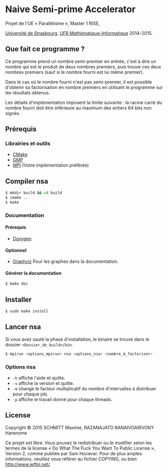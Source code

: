 Naive Semi-prime Accelerator
============================

Projet de l'UE « Parallélisme », Master 1 RISE,

[Université de Strasbourg][], [UFR Mathématique-Informatique][] 2014-2015.

Que fait ce programme ?
-----------------------

Ce programme prend un nombre semi-premier en entrée, c'est à dire un nombre qui
est le produit de deux nombres premiers, puis trouve ces deux nombres premiers
(sauf si le nombre fourni est lui même premier).

Dans le cas où le nombre fourni n'est pas semi-premier, il est possible
d'obtenir sa factorisation en nombre premiers en utilisant le programme sur les
résultats obtenus.

Les détails d'implémentation imposent la limite suivante : la racine carré du
nombre fourni doit être inférieure au maximum des entiers 64 bits non signés.

Prérequis
---------

### Librairies et outils

- [CMake][]
- [GMP][]
- [MPI][] (Votre implémentation préférée)

Compiler nsa
------------

```bash
$ mkdir build && cd build
$ cmake ..
$ make
```
### Documentation

#### Prérequis

- [Doxygen][]

#### Optionnel

- [Graphviz][] Pour les graphes dans la documentation.

#### Générer la documentation

```bash
$ make doc
```

Installer
---------

```bash
$ sudo make install
```

Lancer nsa
----------

Si vous avez sauté la phase d'installation, le binaire se trouve dans le dossier
`<Dossier_de_build>/bin`.

```bash
$ mpirun <options_mpirun> nsa <options_nsa> <nombre_à_factoriser>
```

### Options nsa

- `-h` affiche l'aide et quitte.
- `-v` affiche la version et quitte.
- `-m` change le facteur multiplicatif du nombre d'intervalles à distribuer
  pour chaque job.
- `-p` affiche le travail donné pour chaque threads.


License
-------
Copyright © 2015 SCHMITT Maxime, RAZANAJATO RANAIVOARIVONY Harenome

Ce projet est libre. Vous pouvez le redistribuer ou le modifier selon les termes
de la license « Do What The Fuck You Want To Public License », Version 2, comme
publiée par Sam Hocevar. Pour de plus amples informations, veuillez vous référer
au fichier COPYING, ou bien http://www.wtfpl.net/.

[Université de Strasbourg]: https://www.unistra.fr
[UFR Mathématique-Informatique]: https://mathinfo.unistra.fr/
[CMake]: http://www.cmake.org/
[GMP]: https://gmplib.org/
[MPI]: http://www.open-mpi.org/
[Doxygen]: http://www.doxygen.org/
[Graphviz]: http://graphviz.org/
